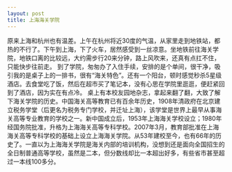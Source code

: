 ```yaml
---
layout: post
title: 上海海关学院
---
```

原来上海和杭州也有温差。上午在杭州将近30度的气温，从家里走到地铁站，都热的不行了。下午到上海，下了火车，居然感受到一丝凉意。坐地铁前往海关学院，地铁口离的比较远，大约需步行20来分钟，路上风吹来，还真有点扛不住，只能快步往前走。
到了学院，匆匆办了入住手续，安排的是个单间，很干净，吸引我的是桌子上的一排书，很有“海关特色”。还有一个阳台，顿时感觉秒杀5星级酒店。去食堂吃了饭，然后在超市买了笔记本，没有心思在学院里逛逛，便赶紧回到了酒店，因为实在有点冷。
桌上有本校友园地杂志，拿起来翻了翻，大致了解下海关学院的历史。中国海关高等教育已有百余年历史，1908年清政府在北京建立税务学堂（后更名为税务专门学校，并迁址上海），该学堂是世界上最早从事海关高等专业教育的学校之一。新中国成立后，1953年上海海关学校设立；1980年经国务院批准，升格为上海海关高等专科学校。2007年3月，教育部批准在上海海关高等专科学校的基础上设立上海海关学院。从53年建校至今，也有66年的历史了。一直以为上海海关学院是海关内部的培训机构，没想到还是面向全国招生的全日制普通高等学校，虽然是二本，但分数线却比一本超出好多，有些省市甚至超过一本线100多分。 